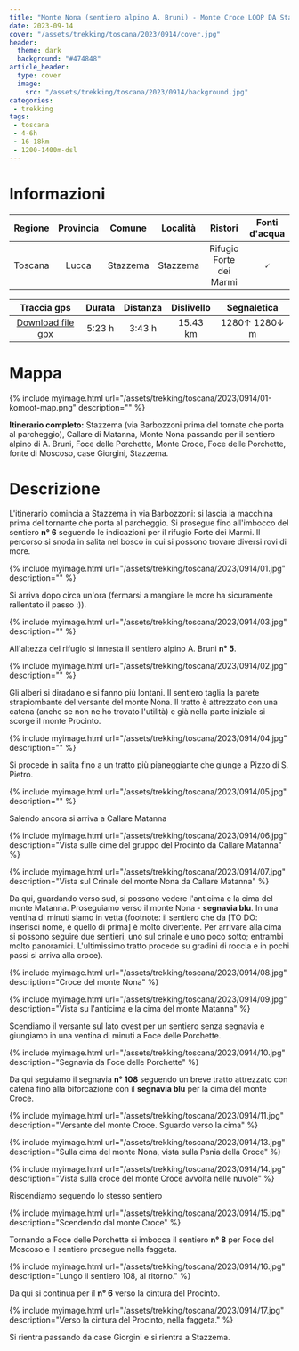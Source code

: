 ```yaml
---
title: "Monte Nona (sentiero alpino A. Bruni) - Monte Croce LOOP DA Stazzema"
date: 2023-09-14
cover: "/assets/trekking/toscana/2023/0914/cover.jpg"
header:
  theme: dark
  background: "#474848"
article_header:
  type: cover
  image:
    src: "/assets/trekking/toscana/2023/0914/background.jpg"
categories:
 - trekking
tags:
 - toscana
 - 4-6h
 - 16-18km
 - 1200-1400m-dsl
---
```


# Informazioni

|       Regione       | Provincia |   Comune     | Località | Ristori | Fonti d'acqua |
|:-------------------:|:---------:|:------------:| :--: |:------:|:--------:|
| Toscana             |   Lucca   | Stazzema     | Stazzema | Rifugio Forte dei Marmi | 🗸 |

|     Traccia gps     |  Durata |  Distanza | Dislivello  | Segnaletica |
|:-------------------:| :------:| :--------:|:----------: | :---------: |
| [Download file gpx](/assets/trekking/piemonte/2023/0808/traccia-gps.gpx) |  5:23 h | 3:43 h|  15.43 km | 1280↑ 1280↓ m | 5 - segnavia blu - 109 - 108 - segnavia blu - 108 - 8 - 6|


# Mappa

{% include myimage.html url="/assets/trekking/toscana/2023/0914/01-komoot-map.png" description="" %}

**Itinerario completo:** Stazzema (via Barbozzoni prima del tornate che porta al parcheggio), Callare di Matanna, Monte Nona passando per il sentiero alpino di A. Bruni, Foce delle Porchette, Monte Croce, Foce delle Porchette, fonte di Moscoso, case Giorgini, Stazzema.

# Descrizione

L'itinerario comincia a Stazzema in via Barbozzoni: si lascia la macchina prima del tornante che porta al parcheggio. Si prosegue fino all'imbocco del sentiero **n° 6** seguendo le indicazioni per il rifugio Forte dei Marmi. Il percorso si snoda in salita nel bosco in cui si possono trovare diversi rovi di more. 

{% include myimage.html url="/assets/trekking/toscana/2023/0914/01.jpg" description="" %}

Si arriva dopo circa un'ora (fermarsi a mangiare le more ha sicuramente rallentato il passo :)).

{% include myimage.html url="/assets/trekking/toscana/2023/0914/03.jpg" description="" %}

All'altezza del rifugio si innesta il sentiero alpino A. Bruni **n° 5**. 

{% include myimage.html url="/assets/trekking/toscana/2023/0914/02.jpg" description="" %}

Gli alberi si diradano e si fanno più lontani. Il sentiero taglia la parete strapiombante del versante del monte Nona. Il tratto è attrezzato con una catena (anche se non ne ho trovato l'utilità) e già nella parte iniziale si scorge il monte Procinto.

{% include myimage.html url="/assets/trekking/toscana/2023/0914/04.jpg" description="" %}

Si procede in salita fino a un tratto più pianeggiante che giunge a Pizzo di S. Pietro. 

{% include myimage.html url="/assets/trekking/toscana/2023/0914/05.jpg" description="" %}

Salendo ancora si arriva a Callare Matanna 

{% include myimage.html url="/assets/trekking/toscana/2023/0914/06.jpg" description="Vista sulle cime del gruppo del Procinto da Callare Matanna" %}

{% include myimage.html url="/assets/trekking/toscana/2023/0914/07.jpg" description="Vista sul Crinale del monte Nona da Callare Matanna" %}

Da qui, guardando verso sud, si possono vedere l'anticima e la cima del monte Matanna. Proseguiamo verso il monte Nona - **segnavia blu**. In una ventina di minuti siamo in vetta (footnote: il sentiero che da [TO DO: inserisci nome, è quello di prima] è molto divertente. Per arrivare alla cima si possono seguire due sentieri, uno sul crinale e uno poco sotto; entrambi molto panoramici. L'ultimissimo tratto procede su gradini di roccia e in pochi passi si arriva alla croce). 

{% include myimage.html url="/assets/trekking/toscana/2023/0914/08.jpg" description="Croce del monte Nona" %}

{% include myimage.html url="/assets/trekking/toscana/2023/0914/09.jpg" description="Vista su l'anticima e la cima del monte Matanna" %}

Scendiamo il versante sul lato ovest per un sentiero senza segnavia e giungiamo in una ventina di minuti a Foce delle Porchette. 

{% include myimage.html url="/assets/trekking/toscana/2023/0914/10.jpg" description="Segnavia da Foce delle Porchette" %}

Da qui seguiamo il segnavia **n° 108** seguendo un breve tratto attrezzato con catena fino alla biforcazione con il **segnavia blu** per la cima del monte Croce. 

{% include myimage.html url="/assets/trekking/toscana/2023/0914/11.jpg" description="Versante del monte Croce. Sguardo verso la cima" %}

{% include myimage.html url="/assets/trekking/toscana/2023/0914/13.jpg" description="Sulla cima del monte Nona, vista sulla Pania della Croce" %}

{% include myimage.html url="/assets/trekking/toscana/2023/0914/14.jpg" description="Vista sulla croce del monte Croce avvolta nelle nuvole" %}

Riscendiamo seguendo lo stesso sentiero

{% include myimage.html url="/assets/trekking/toscana/2023/0914/15.jpg" description="Scendendo dal monte Croce" %}

Tornando a Foce delle Porchette si imbocca il sentiero **n° 8** per Foce del Moscoso e il sentiero prosegue nella faggeta.

{% include myimage.html url="/assets/trekking/toscana/2023/0914/16.jpg" description="Lungo il sentiero 108, al ritorno." %}

Da qui si continua per il **n° 6** verso la cintura del Procinto.

{% include myimage.html url="/assets/trekking/toscana/2023/0914/17.jpg" description="Verso la cintura del Procinto, nella faggeta." %}

Si rientra passando da case Giorgini e si rientra a Stazzema.
